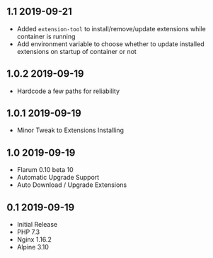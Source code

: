 ## 1.1 2019-09-21 <dave at tiredofit dot ca>

* Added `extension-tool` to install/remove/update extensions while container is running
* Add environment variable to choose whether to update installed extensions on startup of container or not

## 1.0.2 2019-09-19 <dave at tiredofit dot ca>

* Hardcode a few paths for reliability

## 1.0.1 2019-09-19 <dave at tiredofit dot ca>

* Minor Tweak to Extensions Installing

## 1.0 2019-09-19 <dave at tiredofit dot ca>

* Flarum 0.10 beta 10
* Automatic Upgrade Support
* Auto Download / Upgrade Extensions

## 0.1 2019-09-19 <dave at tiredofit dot ca>

* Initial Release
* PHP 7.3
* Nginx 1.16.2
* Alpine 3.10

